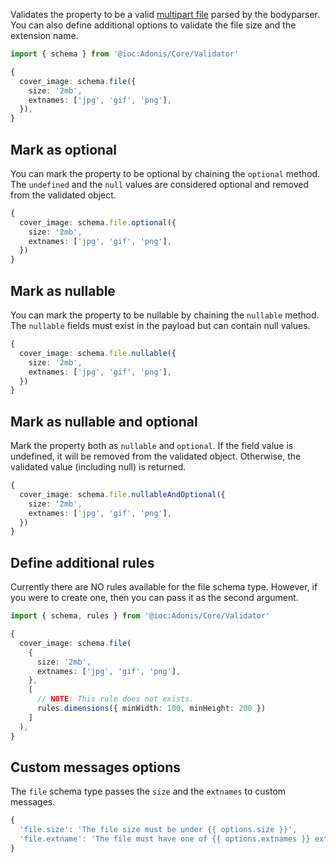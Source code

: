 Validates the property to be a valid [multipart file](../../../guides/http/file-uploads.md#retrieving-uploaded-files) parsed by the bodyparser. You can also define additional options to validate the file size and the extension name.

```ts
import { schema } from '@ioc:Adonis/Core/Validator'

{
  cover_image: schema.file({
    size: '2mb',
    extnames: ['jpg', 'gif', 'png'],
  }),
}
```

## Mark as optional
You can mark the property to be optional by chaining the `optional` method. The `undefined` and the `null` values are considered optional and removed from the validated object.

```ts
{
  cover_image: schema.file.optional({
    size: '2mb',
    extnames: ['jpg', 'gif', 'png'],
  })
}
```

## Mark as nullable
You can mark the property to be nullable by chaining the `nullable` method. The `nullable` fields must exist in the payload but can contain null values.

```ts
{
  cover_image: schema.file.nullable({
    size: '2mb',
    extnames: ['jpg', 'gif', 'png'],
  })
}
```

## Mark as nullable and optional
Mark the property both as `nullable` and `optional`. If the field value is undefined, it will be removed from the validated object. Otherwise, the validated value (including null) is returned.

```ts
{
  cover_image: schema.file.nullableAndOptional({
    size: '2mb',
    extnames: ['jpg', 'gif', 'png'],
  })
}
```

## Define additional rules
Currently there are NO rules available for the file schema type. However, if you were to create one, then you can pass it as the second argument.

```ts
import { schema, rules } from '@ioc:Adonis/Core/Validator'

{
  cover_image: schema.file(
    {
      size: '2mb',
      extnames: ['jpg', 'gif', 'png'],
    },
    [
      // NOTE: This rule does not exists.
      rules.dimensions({ minWidth: 100, minHeight: 200 })
    ]
  ),
}
```

## Custom messages options
The `file` schema type passes the `size` and the `extnames` to custom messages.

```ts
{
  'file.size': 'The file size must be under {{ options.size }}',
  'file.extname': 'The file must have one of {{ options.extnames }} extension names',
}
```
